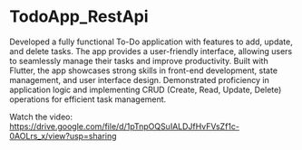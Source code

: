 # TodoApp_RestApi

Developed a fully functional To-Do application with features to add, update, and delete tasks. The app provides a user-friendly interface, allowing users to seamlessly manage their tasks and improve productivity. Built with  Flutter, the app showcases strong skills in front-end development, state management, and user interface design. Demonstrated proficiency in application logic and implementing CRUD (Create, Read, Update, Delete) operations for efficient task management.

Watch the video: https://drive.google.com/file/d/1pTnpOQSuIALDJfHvFVsZf1c-0AOLrs_x/view?usp=sharing

